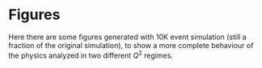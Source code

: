 # Figures

Here there are some figures generated with 10K event simulation (still a fraction of the original simulation), to show a more complete behaviour of the physics analyzed in two different $Q^2$ regimes.
